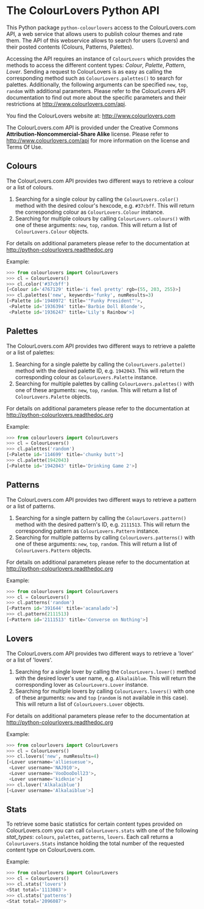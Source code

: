 The ColourLovers Python API
===========================

This Python package ``python-colourlovers`` access to the ColourLovers.com
API, a web service that allows users to publish colour themes and rate them.
The API of this webservice allows to search for users (Lovers) and their 
posted contents (Colours, Patterns, Palettes). 

Accessing the API requires an instance of ``ColourLovers``
which provides the methods to access the different content types: 
*Colour*, *Palette*, *Pattern*, *Lover*. Sending a request to 
ColourLovers is as easy as calling the corresponding method such as
``ColourLovers.palettes()`` to search for palettes. 
Additionally, the following arguments can be specified ``new``, ``top``, 
``random`` with additional parameters. Please refer to the ColourLovers 
API documentation to find out more about the specific parameters and 
their restrictions at http://www.colourlovers.com/api.

You find the ColourLovers website at: http://www.colourlovers.com

The ColourLovers.com API is provided under the Creative Commons
**Attribution-Noncommercial-Share Alike** license. Please refer to 
http://www.colourlovers.com/api for more information on the license
and Terms Of Use.


Colours
-------

The ColourLovers.com API provides two different ways to retrieve a
colour or a list of colours. 

1. Searching for a single colour by calling the ``ColourLovers.color()`` 
   method with the desired colour's hexcode, e.g. ``#37cbff``. This will
   return the corresponding colour as ``ColourLovers.Colour`` instance.
2. Searching  for multiple colours by calling ``ColourLovers.colours()``
   with one of these arguments: ``new``, ``top``, ``random``. This will
   return a list of ``ColourLovers.Colour`` objects.

For details on additional parameters please refer to the documentation at
http://python-colourlovers.readthedoc.org

Example:
```python
>>> from colourlovers import ColourLovers
>>> cl = ColourLovers()
>>> cl.color('#37cbff')
[<Colour id='4767129' title='i feel pretty' rgb=(55, 203, 255)>]
>>> cl.palettes('new', keywords='funky', numResults=3)
[<Palette id='1940972' title='"Funky President"'>,
 <Palette id='1936394' title='Barbie Doll Blonde'>,
 <Palette id='1936247' title='Lily's Rainbow'>]    
 ```

Palettes
--------

The ColourLovers.com API provides two different ways to retrieve a
palette or a list of palettes: 

1. Searching for a single palette by calling the ``ColourLovers.palette()`` 
   method with the desired palette ID, e.g. ``1942043``. This will
   return the corresponding colour as ``ColourLovers.Palette`` instance.
2. Searching  for multiple palettes by calling ``ColourLovers.palettes()``
   with one of these arguments: ``new``, ``top``, ``random``. This will
   return a list of ``ColourLovers.Palette`` objects.

For details on additional parameters please refer to the documentation at
http://python-colourlovers.readthedoc.org

Example:
```python
>>> from colourlovers import ColourLovers
>>> cl = ColourLovers()
>>> cl.palettes('random')
[<Palette id='114699' title='chunky butt'>]
>>> cl.palette(1942043)
[<Palette id='1942043' title='Drinking Game 2'>]
```

Patterns
--------

The ColourLovers.com API provides two different ways to retrieve a
pattern or a list of patterns. 

1. Searching for a single pattern by calling the ``ColourLovers.pattern()`` 
   method with the desired pattern's ID, e.g. ``2111513``. This will
   return the corresponding pattern as ``ColourLovers.Pattern`` instance.
2. Searching  for multiple patterns by calling ``ColourLovers.patterns()``
   with one of these arguments: ``new``, ``top``, ``random``. This will
   return a list of ``ColourLovers.Pattern`` objects.

For details on additional parameters please refer to the documentation at
http://python-colourlovers.readthedoc.org

Example:
```python
>>> from colourlovers import ColourLovers
>>> cl = ColourLovers()
>>> cl.patterns('random')
[<Pattern id='391644' title='acanalado'>]
>>> cl.pattern(2111513)
[<Pattern id='2111513' title='Converse on Nothing'>]
```


Lovers
------

The ColourLovers.com API provides two different ways to retrieve a
'lover' or a list of 'lovers'. 

1. Searching for a single lover by calling the ``ColourLovers.lover()`` 
   method with the desired lover's user name, e.g. ``Alkalaiblue``. This will
   return the corresponding lover as ``ColourLovers.Lover`` instance.
2. Searching  for multiple lovers by calling ``ColourLovers.lovers()``
   with one of these arguments: ``new`` and  ``top`` (``random`` is not 
   available in this case). This will return a list of 
   ``ColourLovers.Lover`` objects.

For details on additional parameters please refer to the documentation at
http://python-colourlovers.readthedoc.org


Example:
```python
>>> from colourlovers import ColourLovers
>>> cl = ColourLovers()
>>> cl.lovers('new', numResults=4)
[<Lover username='alliesuesue'>,
 <Lover username='NAJ910'>,
 <Lover username='VooDooDoll23'>,
 <Lover username='kidknie'>]
>>> cl.lover('Alkalaiblue')
[<Lover username='Alkalaiblue'>]
```

Stats
-----

To retrieve some basic statistics for certain content types provided on 
ColourLovers.com you can call ``ColourLovers.stats`` with one of the following
*stat_types*: ``colours``, ``palettes``, ``patterns``, ``lovers``. Each call
returns a ``ColourLovers.Stats`` instance holding the total number of the 
requested content type on ColourLovers.com.

Example:
```python
>>> from colourlovers import ColourLovers
>>> cl = ColourLovers()
>>> cl.stats('lovers')
<Stat total='1113083'>
>>> cl.stats('patterns')
<Stat total='2096087'>
```
